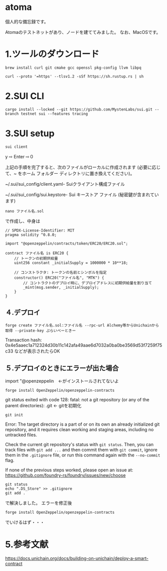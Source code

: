 # atoma

個人的な備忘録です。

Atomaのテストネットがあり、ノードを建ててみました。
なお、MacOSです。

# 1.ツールのダウンロード
```
brew install curl git cmake gcc openssl pkg-config llvm libpq

```
```
curl --proto '=https' --tlsv1.2 -sSf https://sh.rustup.rs | sh
```

# 2.SUI CLI
```
cargo install --locked --git https://github.com/MystenLabs/sui.git --branch testnet sui --features tracing

```


# 3.SUI  setup
```
sui client

```
 y ⇨ Enter ⇨０

 上記の手順を完了すると、次のファイルがローカルに作成されます (必要に応じて、~ をホーム フォルダー ディレクトリに置き換えてください)。

~/.sui/sui_config/client.yaml- Suiクライアント構成ファイル

~/.sui/sui_config/sui.keystore- Sui キーストア ファイル (秘密鍵が含まれています)

```
nano ファイル名.sol
```
で作成し、中身は
```
// SPDX-License-Identifier: MIT
pragma solidity ^0.8.0;

import "@openzeppelin/contracts/token/ERC20/ERC20.sol";

contract ファイル名 is ERC20 {
    // トークンの初期供給量
    uint256 constant _initialSupply = 1000000 * 10**18;

    // コンストラクタ: トークンの名前とシンボルを指定
    constructor() ERC20("ファイル名", "MTK") {
        // コントラクトのデプロイ時に、デプロイアドレスに初期供給量を割り当て
        _mint(msg.sender, _initialSupply);
    }
}
```
## ４.デプロイ
```
forge create ファイル名.sol:ファイル名 --rpc-url Alchemy等からUnichainから取得 --private-key ぷらいべーときー
```
Transaction hash: 0x4e5aaec1a712324d30b11c142afa49aae6d7032a0ba0be3569d53f7259f75c33
などが表示されたらOK

## ５.デプロイのときにエラーが出た場合
import "@openzeppelin　←がインストールされてないよ
```
forge install OpenZeppelin/openzeppelin-contracts
```
git status exited with code 128:
fatal: not a git repository (or any of the parent directories): .git ← gitを初期化
```
git init
```
Error: 
The target directory is a part of or on its own an already initialized git repository,
and it requires clean working and staging areas, including no untracked files.

Check the current git repository's status with `git status`.
Then, you can track files with `git add ...` and then commit them with `git commit`,
ignore them in the `.gitignore` file, or run this command again with the `--no-commit` flag.

If none of the previous steps worked, please open an issue at:
https://github.com/foundry-rs/foundry/issues/new/choose
```
git status
echo ".DS_Store" >> .gitignore
git add .
```
で解決しました。
エラーを修正後
```
forge install OpenZeppelin/openzeppelin-contracts
```
でいけるはず・・・


# 5.参考文献
<https://docs.unichain.org/docs/building-on-unichain/deploy-a-smart-contract>
